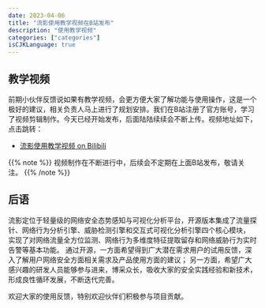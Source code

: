```yaml
---
date: 2023-04-06
title: "流影使用教学视频在B站发布"
description: "使用教学视频"
categories: ["categories"]
isCJKLanguage: true
---
```


## 教学视频
前期小伙伴反馈说如果有教学视频，会更方便大家了解功能与使用操作，这是一个极好的建议，相关负责人马上进行了规划安排。我们在B站注册了官方账号，学习了视频剪辑制作。今天已经开始发布，后面陆陆续续会不断上传。视频地址如下，点击跳转：
- [流影使用教学视频 on Bilibili](https://space.bilibili.com/3493262893517732)


{{% note %}}
视频制作在不断进行中，后续会不定期在上面B站发布，敬请关注。
{{% /note %}}

## 后语
流影定位于轻量级的网络安全态势感知与可视化分析平台，开源版本集成了流量探针、网络行为分析引擎、威胁检测引擎和交互式可视化分析引擎四个核心模块，
实现了对网络流量全方位监测、网络行为多维度特征提取留存和网络威胁行为实时告警等基本功能。
通过开源，一方面希望得到广大潜在需求用户的试用反馈，深入了解用户网络安全方面相关需求及产品使用方面的建议；
另一方面，希望广大感兴趣的研发人员能够参与进来，博采众长，吸收大家的安全实践经验和新技术，形成良性循环发展，不断迭代完善。

欢迎大家的使用反馈，特别欢迎伙伴们积极参与项目贡献。